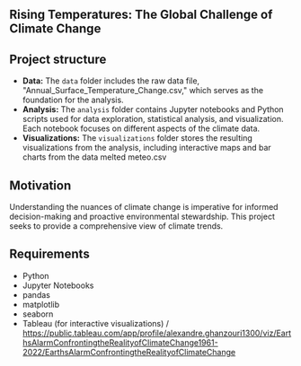 ## Rising Temperatures: The Global Challenge of Climate Change


## Project structure
- **Data:** The `data` folder includes the raw data file, "Annual_Surface_Temperature_Change.csv," which serves as the foundation for the analysis.
- **Analysis:** The `analysis` folder contains Jupyter notebooks and Python scripts used for data exploration, statistical analysis, and visualization. Each notebook focuses on different aspects of the climate data.
- **Visualizations:** The `visualizations` folder stores the resulting visualizations from the analysis, including interactive maps and bar charts from the data melted meteo.csv

## Motivation
Understanding the nuances of climate change is imperative for informed decision-making and proactive environmental stewardship. This project seeks to provide a comprehensive view of climate trends.

## Requirements

- Python
- Jupyter Notebooks
- pandas
- matplotlib
- seaborn
- Tableau (for interactive visualizations) / https://public.tableau.com/app/profile/alexandre.ghanzouri1300/viz/EarthsAlarmConfrontingtheRealityofClimateChange1961-2022/EarthsAlarmConfrontingtheRealityofClimateChange



